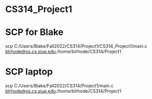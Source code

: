 # CS314_Project1

# SCP for Blake
scp C:/Users/Blake/Fall2022/CS314/Project1/CS314_Project1/main.c blrhode@os.cs.siue.edu:/home/blrhode/CS314/Project1

# SCP laptop
scp C:/Users/Blake/Fall2022/CS314/Project1/main.c blrhode@os.cs.siue.edu:/home/blrhode/CS314/Project1